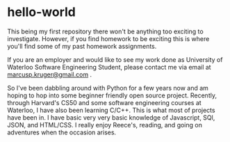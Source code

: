 # hello-world
This being my first repository there won't be anything too exciting to investigate.
However, if you find homework to be exciting this is where you'll find some of my past homework assignments.

If you are an employer and would like to see my work done as University of Waterloo Software Engineering Student, please contact me via email at marcusp.kruger@gmail.com .

So I've been dabbling around with Python for a few years now and am hoping to hop into some beginner friendly open source project. Recently, through Harvard's CS50 and some software engineering courses at Waterloo, I have also been learning C/C++. This is what most of projects have been in. I have basic very very basic knowledge of Javascript, SQl, JSON, and HTML/CSS.
I really enjoy Reece's, reading, and going on adventures when the occasion arises.

